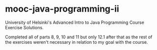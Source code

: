 # mooc-java-programming-ii
University of Helsinki's Advanced Intro to Java Programming Course Exercise Solutions.

Completed all of parts 8, 9, 10 and 11 but only 12.1 after that as the rest of the exercises weren't necessary in relation to my goal with the course.
